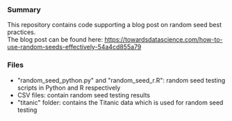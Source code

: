 ### Summary

This repository contains code supporting a blog post on random seed best practices.   
The blog post can be found here: https://towardsdatascience.com/how-to-use-random-seeds-effectively-54a4cd855a79   

### Files

- "random_seed_python.py" and "random_seed_r.R": random seed testing scripts in Python and R respectively   
- CSV files: contain random seed testing results   
- "titanic" folder: contains the Titanic data which is used for random seed testing   
